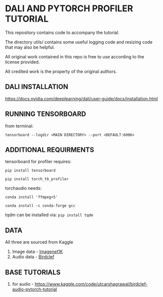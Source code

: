 # DALI AND PYTORCH PROFILER TUTORIAL

This repository contains code to accompany the tutorial.

The directory utils/ contains some useful logging code and resizing code that may also be helpful.

All original work contained in this repo is free to use according to the license provided.

All credited work is the property of the original authors.

## DALI INSTALLATION

https://docs.nvidia.com/deeplearning/dali/user-guide/docs/installation.html


## RUNNING TENSORBOARD
from terminal:

`tensorboard --logdir <MAIN DIRECTORY> --port <DEFAULT:6006>`

## ADDITIONAL REQUIRMENTS

tensorboard for profiler requires:

`pip install tensorboard`

`pip install torch_tb_profiler`

torchaudio needs:

`conda install 'ffmpeg<5'`

`conda install -c conda-forge gcc`

tqdm can be installed via: `pip install tqdm`

## DATA

All three are sourced from Kaggle
1. Image data - [Imagenet1K](https://www.kaggle.com/competitions/imagenet-object-localization-challenge/data)
2. Audio data - [Birdclef](https://www.kaggle.com/competitions/birdclef-2022/data)

## BASE TUTORIALS
1. for audio - https://www.kaggle.com/code/utcarshagrawal/birdclef-audio-pytorch-tutorial